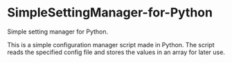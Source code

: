 # SimpleSettingManager-for-Python
Simple setting manager for Python.


This is a simple configuration manager script made in Python. The script reads the specified config file and stores
the values in an array for later use.

